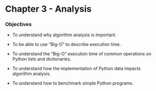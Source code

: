 # Chapter 3 - Analysis

### Objectives

- To understand why algorithm analysis is important.

- To be able to use “Big-O” to describe execution time.

- To understand the “Big-O” execution time of common operations on Python lists and dictionaries.

- To understand how the implementation of Python data impacts algorithm analysis.

- To understand how to benchmark simple Python programs.
